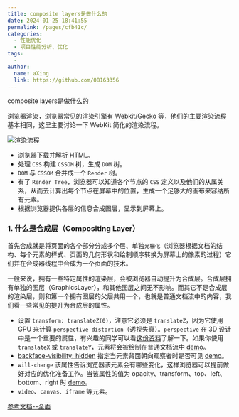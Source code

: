 ```yaml
---
title: composite layers是做什么的
date: 2024-01-25 18:41:55
permalink: /pages/cfb41c/
categories:
  - 性能优化
  - 项目性能分析、优化
tags:
  - 
author: 
  name: aXing
  link: https://github.com/08163356
---
```




composite layers是做什么的

浏览器渲染，浏览器常见的渲染引擎有 Webkit/Gecko 等，他们的主要渲染流程基本相同，这里主要讨论一下 WebKit 简化的渲染流程。

![渲染流程](https://segmentfault.com/img/remote/1460000041197296)

- 浏览器下载并解析 HTML。
- 处理 `CSS` 构建 `CSSOM` 树，生成 `DOM` 树。
- `DOM` 与 `CSSOM` 合并成一个 `Render` 树。
- 有了 `Render Tree`，浏览器可以知道各个节点的 `CSS` 定义以及他们的从属关系，从而去计算出每个节点在屏幕中的位置，生成一个足够大的画布来容纳所有元素。
- 根据浏览器提供各层的信息合成图层，显示到屏幕上。

### 1. 什么是合成层（Compositing Layer）
<!-- more -->


首先合成就是将页面的各个部分分成多个层、单独`光栅化`（浏览器根据文档的结构、每个元素的样式、页面的几何形状和绘制顺序转换为屏幕上的像素的过程）它们并在合成器线程中合成为一个页面的技术。

一般来说，拥有一些特定属性的渲染层，会被浏览器自动提升为合成层。合成层拥有单独的图层（GraphicsLayer），和其他图层之间无不影响。而其它不是合成层的渲染层，则和第一个拥有图层的父层共用一个，也就是普通文档流中的内容，我们看一些常见的提升为合成层的属性。

- 设置 `transform: translateZ(0)`，注意它必须是 `translateZ`，因为它使用 GPU 来计算 `perspective distortion`（透视失真）。`perspective` 在 3D 设计中是一个重要的属性，有兴趣的同学可以看[这份资料](https://link.segmentfault.com/?enc=afCSzBm%2FaWzfXupuAug%2FGg%3D%3D.1NV6VfD3FN%2Fhx2WFn9yBAYpo8cmF6TxiP9x1T0bUIAGLXaTEgWDYVSRCxDYBUvkxGCK5T%2FyaEvw76GilxYBebErJbUXMrLo8gUkeWg8ibWYG7LIGPyVXLenXJhwHRRzy8PVe2FMgQanTmMlohE%2F9erqOXlt3jIpQckE9xW4wIJLJ6aGsrQozm5YSH84SE3l5gy1CNj%2B6880vRGheQ2mvPwlSVDOcJMY9%2B9oHqYOsEJo%3D)了解一下。如果你使用 `translateX` 或 `translateY`，元素将会被绘制在普通文档流中 [demo](https://link.segmentfault.com/?enc=ohaBHXGxCTtM5KHIQ6VHXA%3D%3D.kuYSj6BOfOt%2FUIvMZJotDyOqCq%2BN7OVHssd%2FLa6cXDw%3D)。
- [backface-visibility: hidden](https://link.segmentfault.com/?enc=XzVi%2F8zOr7EVO3C78f06cQ%3D%3D.1RVjdCzqsf1xIvbKPEFKpw3aoW77m%2FMzavJk0AcMbvzWZWm8v%2BdB6%2FkP4PU%2FQY620exA%2BuUa8KZz7eeOjDrmQKiSZpiWbGtfiv5cHGvAvBU%3D) 指定当元素背面朝向观察者时是否可见 [demo](https://link.segmentfault.com/?enc=2l50vwRMuogT3hAK3F0oLg%3D%3D.j2Jszz%2FSKcUJGKzlxcH3MPSwN84Kgt1d8O9uRqLIFV4%3D)。
- `will-change` 该属性告诉浏览器该元素会有哪些变化，这样浏览器可以提前做好对应的优化准备工作。当该属性的值为 opacity、transform、top、left、bottom、right 时 [demo](https://link.segmentfault.com/?enc=Dre9I8MoumsAs3R9utUqfQ%3D%3D.IfsdrdNjfTiOKTYZ7PIoR2iuIGJ1kdAFtEcW7Np64Xo%3D)。
- `video`、`canvas`、`iframe` 等元素。

[参考文档--全面](https://segmentfault.com/a/1190000041197292)

